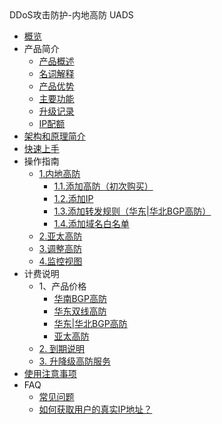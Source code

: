 <div class="sidebar_title"> DDoS攻击防护-内地高防 UADS</div>

* [概览](/uads/README)
* 产品简介
    * [产品概述](/uads/concepts/overview) 
    * [名词解释](/uads/concepts/term) 
    * [产品优势](/uads/concepts/advantage)
    * [主要功能](/uads/concepts/function)
    * [升级记录](/uads/concepts/change)
    * [IP配额](/uads/concepts/ipnumbers)
* [架构和原理简介](/uads/architecture)
* [快速上手](/uads/common) 
* 操作指南
    * [1.内地高防](/uads/opintro/Mainland)
        * [1.1.添加高防（初次购买）](/uads/opintro/Mainland/add)
        * [1.2.添加IP](/uads/opintro/Mainland/addip)
        * [1.3.添加转发规则（华东|华北BGP高防）](/uads/opintro/Mainland/addrules)
        * [1.4.添加域名白名单](/uads/opintro/Mainland/adddomain)
    * [2.亚太高防](/uads/opintro/add)
    * [3.调整高防](/uads/opintro/upgrade)
    * [4.监控视图](/uads/opintro/dashboard)
* 计费说明
    * 1、产品价格
        * [华南BGP高防](/uads/price/prices/southern)
        * [华东双线高防](/uads/price/prices/east)
        * [华东|华北BGP高防](/uads/price/prices/bgp)
        * [亚太高防](/uads/price/prices/uads-apac)
    * [2. 到期说明](/uads/price/invalid)
    * [3. 升降级高防服务](/uads/price/upgrade)
* [使用注意事项](/uads/warning)
* FAQ
    * [常见问题](/uads/faq/game)
    * [如何获取用户的真实IP地址？](/uads/faq/howtogetip)



​    


​    
​        